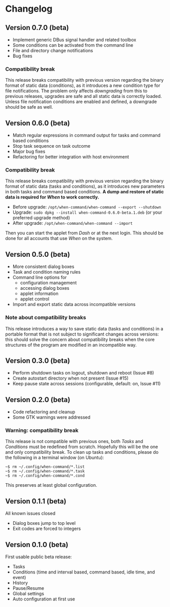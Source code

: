 # Changelog

## Version 0.7.0 (beta)
* Implement generic DBus signal handler and related toolbox
* Some conditions can be activated from the command line
* File and directory change notifications
* Bug fixes

### Compatibility break

This release breaks compatibility with previous version regarding the binary format of static data (conditions), as it introduces a new condition type for file notifications. The problem only affects *downgrading* from this to previous releases, upgrades are safe and all static data is correctly loaded. Unless file notification conditions are enabled and defined, a downgrade should be safe as well.


## Version 0.6.0 (beta)
* Match regular expressions in command output for tasks and command based conditions
* Stop task sequence on task outcome
* Major bug fixes
* Refactoring for better integration with host environment

### Compatibility break

This release breaks compatibility with previous version regarding the binary format of static data (tasks and conditions), as it introduces new parameters in both tasks and command based conditions. **A dump and restore of static data is required for *When* to work correctly.**

* Before upgrade: `/opt/when-command/when-command --export --shutdown`
* Upgrade: `sudo dpkg --install when-command-0.6.0-beta.1.deb` (or your preferred upgrade method)
* After upgrade: `/opt/when-command/when-command --import`

Then you can start the applet from *Dash* or at the next login. This should be done for all accounts that use *When* on the system.


## Version 0.5.0 (beta)
* More consistent dialog boxes
* Task and condition naming rules
* Command line options for
  - configuration management
  - accessing dialog boxes
  - applet information
  - applet control
* Import and export static data across incompatible versions

### Note about compatibility breaks

This release introduces a way to save static data (tasks and conditions) in a portable format that is not subject to significant changes across versions: this should solve the concern about compatibility breaks when the core structures of the program are modified in an incompatible way.


## Version 0.3.0 (beta)
* Perform shutdown tasks on logout, shutdown and reboot (Issue #8)
* Create autostart directory when not present (Issue #15)
* Keep pause state across sessions (configurable, default: on, Issue #11)


## Version 0.2.0 (beta)
* Code refactoring and cleanup
* Some GTK warnings were addressed

### Warning: compatibility break

This release is not compatible with previous ones, both *Tasks* and *Conditions* must be redefined from scratch. Hopefully this will be the one and only compatibility break. To clean up tasks and conditions, please do the following in a terminal window (on Ubuntu):

```
~$ rm ~/.config/when-command/*.list
~$ rm ~/.config/when-command/*.task
~$ rm ~/.config/when-command/*.cond
```

This preserves at least global configuration.


## Version 0.1.1 (beta)
All known issues closed
* Dialog boxes jump to top level
* Exit codes are forced to integers


## Version 0.1.0 (beta)
First usable public beta release:
* Tasks
* Conditions (time and interval based, command based, idle time, and event)
* History
* Pause/Resume
* Global settings
* Auto configuration at first use
